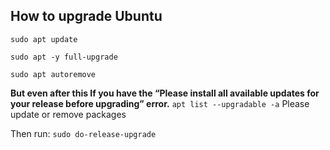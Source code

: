 How to upgrade Ubuntu
-----------------------

`sudo apt update`

`sudo apt -y full-upgrade `

`sudo apt autoremove`

**But even after this If you have the “Please install all available updates for your release before upgrading” error.**
`apt list --upgradable -a`
Please update or remove packages

Then run: 
`sudo do-release-upgrade `

